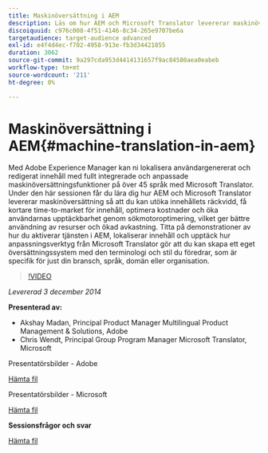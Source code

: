 ```yaml
---
title: Maskinöversättning i AEM
description: Läs om hur AEM och Microsoft Translator levererar maskinöversättning så att ni kan utöka ert innehålls räckvidd, få kortare time-to-market, optimera kostnaderna och öka användarnas upptäckbarhet genom sökmotoroptimering, vilket ger bättre resursanvändning och ökad avkastning.
discoiquuid: c976c008-4f51-4146-8c34-265e9707be6a
targetaudience: target-audience advanced
exl-id: e4f4d4ec-f702-4958-913e-fb3d34421855
duration: 3062
source-git-commit: 9a297cda953d4414131657f9ac84580aea0eabeb
workflow-type: tm+mt
source-wordcount: '211'
ht-degree: 0%

---
```


# Maskinöversättning i AEM{#machine-translation-in-aem}

Med Adobe Experience Manager kan ni lokalisera användargenererat och redigerat innehåll med fullt integrerade och anpassade maskinöversättningsfunktioner på över 45 språk med Microsoft Translator. Under den här sessionen får du lära dig hur AEM och Microsoft Translator levererar maskinöversättning så att du kan utöka innehållets räckvidd, få kortare time-to-market för innehåll, optimera kostnader och öka användarnas upptäckbarhet genom sökmotoroptimering, vilket ger bättre användning av resurser och ökad avkastning. Titta på demonstrationer av hur du aktiverar tjänsten i AEM, lokaliserar innehåll och upptäck hur anpassningsverktyg från Microsoft Translator gör att du kan skapa ett eget översättningssystem med den terminologi och stil du föredrar, som är specifik för just din bransch, språk, domän eller organisation.

>[!VIDEO](https://video.tv.adobe.com/v/19383/?quality=9)

*Levererad 3 december 2014*

**Presenterad av:**

* Akshay Madan, Principal Product Manager Multilingual Product Management &amp; Solutions, Adobe
* Chris Wendt, Principal Group Program Manager Microsoft Translator, Microsoft

Presentatörsbilder - Adobe

[Hämta fil](assets/aem-gems-machine-translation-12-03-14.pdf)

Presentatörsbilder - Microsoft

[Hämta fil](assets/adobe-microsoft-gems-12-03-14.pdf)

**Sessionsfrågor och svar**

[Hämta fil](assets/q-a-machine-translation-12-3-14.pdf)
<!--
[Get back to the Overview](https://helpx.adobe.com/experience-manager/kt/eseminars/gems/aem-index.html)
-->
